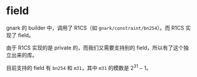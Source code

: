 # field

gnark 的 builder 中，调用了 R1CS（如 `gnark/constraint/bn254`）。而 R1CS 实现了 field。

由于 R1CS 实现的是 private 的，而我们又需要支持别的 field，所以有了这个独立出来的库。

目前支持的 field 有 `bn254` 和 `m31`，其中 `m31` 的模数是 $2^{31}-1$。